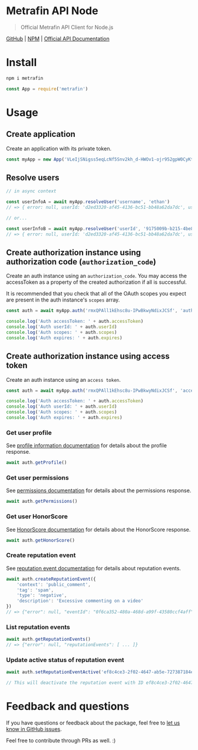 # Metrafin API Node
> Official Metrafin API Client for Node.js

[GitHub](https://github.com/metrafin/node-client) | [NPM](https://www.npmjs.com/package/metrafin) | [Official API Documentation](https://github.com/metrafin/documentation)

# Install

```bash
npm i metrafin
```

```js
const App = require('metrafin')
```

# Usage

## Create application

Create an application with its private token.

```js
const myApp = new App('VLeIjSNigss5eqLcNf5Snv2kh_d-HWOv1-ojr952gpW0CyKt')
```

## Resolve users

```js
// in async context

const userInfoA = await myApp.resolveUser('username', 'ethan')
// => { error: null, userId: 'd2ed3320-af45-4136-bc51-bb48a62da7dc', username: 'ethan' }

// or...

const userInfoB = await myApp.resolveUser('userId', '9175009b-b215-4be8-a3a8-88322757804d')
// => { error: null, userId: 'd2ed3320-af45-4136-bc51-bb48a62da7dc', username: 'ethan' }
```

## Create authorization instance using authorization code (`authorization_code`)

Create an auth instance using an `authorization_code`. You may access the accessToken as a property of the created authorization if all is successful.

It is recommended that you check that all of the OAuth scopes you expect are present in the auth instance's `scopes` array.

```js
const auth = await myApp.auth('rmxQPAll1kEhsc8u-IPwBkwyNdixJCSf', 'authorizationCode')

console.log('Auth accessToken: ' + auth.accessToken)
console.log('Auth userId: ' + auth.userId)
console.log('Auth scopes: ' + auth.scopes)
console.log('Auth expires: ' + auth.expires)
```

## Create authorization instance using access token

Create an auth instance using an `access token`.

```js
const auth = await myApp.auth('rmxQPAll1kEhsc8u-IPwBkwyNdixJCSf', 'accessToken')

console.log('Auth accessToken: ' + auth.accessToken)
console.log('Auth userId: ' + auth.userId)
console.log('Auth scopes: ' + auth.scopes)
console.log('Auth expires: ' + auth.expires)
```

### Get user profile

See [profile information documentation](https://github.com/metrafin/documentation#profile-information) for details about the profile response.

```js
await auth.getProfile()
```

### Get user permissions

See [permissions documentation](https://github.com/metrafin/documentation#get-v1permissions) for details about the permissions response.

```js
await auth.getPermissions()
```

### Get user HonorScore

See [HonorScore documentation](https://github.com/metrafin/documentation#get-v1honorscore) for details about the HonorScore response.

```js
await auth.getHonorScore()
```

### Create reputation event

See [reputation event documentation](https://github.com/metrafin/documentation#post-v1reputationevent) for details about reputation events.

```js
await auth.createReputationEvent({
	'context': 'public_comment',
	'tag': 'spam',
	'type': 'negative',
	'description': 'Excessive commenting on a video'
})
// => {"error": null, "eventId": "0f6ca352-480a-468d-a99f-43580ccf4aff"}
```

### List reputation events

```js
await auth.getReputationEvents()
// => {"error": null, "reputationEvents": [ ... ]}
```

### Update active status of reputation event

```js
await auth.setReputationEventActive('ef8c4ce3-2f02-4647-ab5e-727387184e15', false)

// This will deactivate the reputation event with ID ef8c4ce3-2f02-4647-ab5e-727387184e15.
```

# Feedback and questions

If you have questions or feedback about the package, feel free to [let us know in GitHub issues](https://github.com/metrafin/node-client/issues/new).

Feel free to contribute through PRs as well. :)
